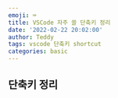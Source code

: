 ```yaml
---
emoji: ⌨
title: VSCode 자주 쓸 단축키 정리
date: '2022-02-22 20:02:00'
author: Teddy
tags: vscode 단축키 shortcut
categories: basic
---
```


## 단축키 정리

```toc

```
